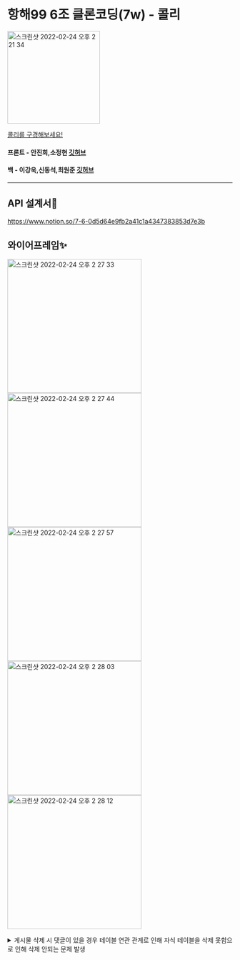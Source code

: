 # 항해99 6조 클론코딩(7w) - 콜리
<img width="207" alt="스크린샷 2022-02-24 오후 2 21 34" src="https://user-images.githubusercontent.com/89513776/155463152-66221846-ef4c-4565-8230-d05fd9d71ff2.png">

[콜리를 구경해보세요!](http://colley-hanghea.s3-website.ap-northeast-2.amazonaws.com/)

#### 프론트 - 안진희,소정현 [깃허브](https://github.com/aaanjini/hanghea_clone) 
#### 백 - 이강욱,신동석,최원준 [깃허브](https://github.com/Kanguk1/hanghae99_7w)

<hr/>

## API 설계서🌈
https://www.notion.so/7-6-0d5d64e9fb2a41c1a4347383853d7e3b


## 와이어프레임✨

<img width="475" alt="스크린샷 2022-02-24 오후 2 27 33" src="https://user-images.githubusercontent.com/89513776/155463686-abb4396f-59d7-43fd-9bca-47dc72e4697f.png" style="width:300px; display:inline-block"> <img width="496" alt="스크린샷 2022-02-24 오후 2 27 44" src="https://user-images.githubusercontent.com/89513776/155463699-e4434ca7-469e-44d4-be07-0191676f8980.png" style="width:300px; display:inline-block"><img width="459" alt="스크린샷 2022-02-24 오후 2 27 57" src="https://user-images.githubusercontent.com/89513776/155463705-8c6716a7-159b-40c5-abc2-8f6b86a1976f.png" style="width:300px; display:inline-block"><img width="474" alt="스크린샷 2022-02-24 오후 2 28 03" src="https://user-images.githubusercontent.com/89513776/155463709-ba715832-422f-4f97-a02e-b2ac906c7061.png" style="width:300px; display:inline-block"><img width="476" alt="스크린샷 2022-02-24 오후 2 28 12" src="https://user-images.githubusercontent.com/89513776/155463716-cb6e385e-865b-4929-bcde-6f7830972d7d.png" style="width:300px; display:inline-block">

<details>
<summary>게시물 삭제 시 댓글이 있을 경우 테이블 연관 관계로 인해 자식 테이블을 삭제 못함으로 인해 삭제 안되는 문제 발생</summary>
  이렇게 추가하나?>
<div markdown="1">
